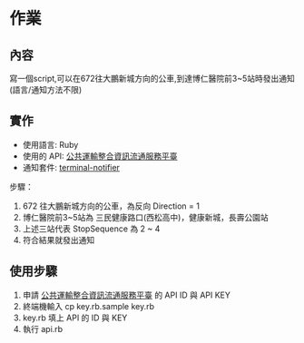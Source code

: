 # 作業

## 內容
寫一個script,可以在672往大鵬新城方向的公車,到達博仁醫院前3~5站時發出通知(語言/通知方法不限) 
## 實作
- 使用語言: Ruby
- 使用的 API: [公共運輸整合資訊流通服務平臺](https://ptx.transportdata.tw/PTX/)
- 通知套件: [terminal-notifier](https://github.com/julienXX/terminal-notifier/tree/master/Ruby)

步驟：
1. 672 往大鵬新城方向的公車，為反向 Direction = 1 
2. 博仁醫院前3~5站為 三民健康路口(西松高中)，健康新城，長壽公園站
3. 上述三站代表 StopSequence 為 2 ~ 4
4. 符合結果就發出通知

## 使用步驟
1. 申請 [公共運輸整合資訊流通服務平臺](https://ptx.transportdata.tw/PTX/) 的 API ID 與 API KEY
2. 終端機輸入 cp key.rb.sample key.rb
3. key.rb 填上 API 的 ID 與 KEY
3. 執行 api.rb

